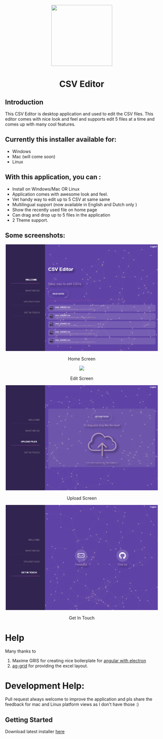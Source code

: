 

<p align="center">
  <img height="200px" width="200px" style="text-align: center;" src="https://github.com/ritsrivastava01/CSV-Editor/blob/master/src/favicon.512x512.png">
  <h1 align="center">CSV Editor</h1>
</p>


## Introduction

This CSV Editor is desktop application and used to edit the CSV files.
This editor comes with nice look and feel and supports edit 5 files at a time and comes up with many cool features.

## Currently this installer available for:

- Windows
- Mac (will come soon)
- Linux

## With this application, you can :

- Install on Windows/Mac OR Linux
- Application comes with awesome look and feel.
- Vet handy way to edit up to 5 CSV at same same
- Multilingual support (now available in English and Dutch only )
- Show the recently used file on home page
- Can drag and drop up to 5 files in the application
- 2 Theme support.

## Some screenshots:

<p align="center">
<img  width="500"   src ="https://github.com/ritsrivastava01/CSV-Editor/blob/master/src/assets/app-images/home.PNG" />
  
<p align="center">
<p align="center">Home Screen</p>

<p align="center">
<img  width="500"   src ="https://github.com/ritsrivastava01/CSV-Editor/blob/master/src/assets/app-images/multiple_file.PNG" />
  
</p>
<p align="center">Edit Screen</p>

<p align="center">
<img  width="500"   src ="https://github.com/ritsrivastava01/CSV-Editor/blob/master/src/assets/app-images/upload.PNG" />
  
</p>
<p align="center">Upload Screen</p>

<p align="center">
<img  width="500"   src ="https://github.com/ritsrivastava01/CSV-Editor/blob/master/src/assets/app-images/getInTouch.PNG" />
  
</p>
<p align="center">Get In Touch</p>

# Help

Many thanks to

1. Maxime GRIS for creating nice boilerplate for [angular with electron](https://github.com/maximegris/angular-electron)
2. [ag-grid](https://www.ag-grid.com/) for providing the excel layout.

# Development Help:

Pull request always welcome to improve the application and pls share the feedback for mac and Linux platform views as I don't have those :)

## Getting Started

Download latest installer [here](https://github.com/ritsrivastava01/CSV-Editor/releases)
